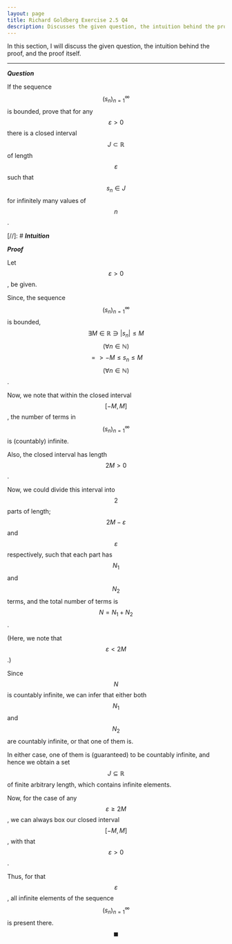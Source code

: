 ```yaml
---
layout: page
title: Richard Goldberg Exercise 2.5 Q4
description: Discusses the given question, the intuition behind the proof, and the proof itself
---
```


In this section, I will discuss the given question, the intuition behind the proof, and the
proof itself.

---

_**Question**_

If the sequence $$(s_n)_{n=1}^\infty$$ is bounded, prove that for any $$\varepsilon > 0$$ there is a
closed interval $$J \subset \mathbb{R}$$ of length $$\varepsilon$$ such that $$s_n \in J$$ for
infinitely many values of $$n$$.

[//]: # _**Intuition**_

_**Proof**_

Let $$\varepsilon > 0$$, be given.

Since, the sequence $$(s_n)_{n=1}^\infty$$ is bounded,
$$\exists M \in \mathbb{R} \ni \left\lvert s_n \right\rvert \leqslant M$$
$$(\forall n \in \mathbb{N})$$ $$ => -M \leqslant s_n \leqslant M$$
$$(\forall n \in \mathbb{N})$$.

Now, we note that within the closed interval $$[-M, M]$$, the number of terms in
$$(s_n)_{n=1}^\infty$$ is (countably) infinite.

Also, the closed interval has length $$2M > 0$$.

Now, we could divide this interval into $$2$$ parts of length; $$2M - \varepsilon$$ and
$$\varepsilon$$ respectively, such that each part has $$N_1$$ and $$N_2$$ terms, and
the total number of terms is $$N = N_1 + N_2$$.

(Here, we note that $$\varepsilon < 2M$$.)

Since $$N$$ is countably infinite, we can infer that either both $$N_1$$ and $$N_2$$ are
countably infinite, or that one of them is.

In either case, one of them is (guaranteed) to be countably infinite, and hence
we obtain a set $$J \subseteq \mathbb{R}$$ of finite arbitrary length, which
contains infinite elements.

Now, for the case of any $$\varepsilon \geqslant 2M$$, we can always box our closed interval $$[-M, M]$$,
with that $$\varepsilon > 0$$.

Thus, for that $$\varepsilon$$, all infinite elements of the sequence $$(s_n)_{n=1}^\infty$$
is present there. $$\blacksquare$$
